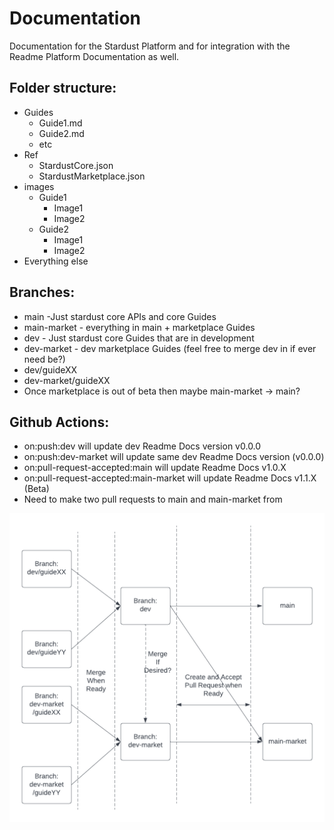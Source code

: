 # Documentation
Documentation for the Stardust Platform and for integration with the Readme Platform Documentation as well.

## Folder structure:
- Guides
	- Guide1.md
	- Guide2.md
	- etc
- Ref
	- StardustCore.json
	- StardustMarketplace.json
- images
	- Guide1
		- Image1
		- Image2
	- Guide2
		- Image1
		- Image2
- Everything else



## Branches:
- main -Just stardust core APIs and core Guides
- main-market - everything in main + marketplace Guides
- dev - Just stardust core Guides that are in development
- dev-market - dev marketplace Guides (feel free to merge dev in if ever need be?)
- dev/guideXX
- dev-market/guideXX
- Once marketplace is out of beta then maybe main-market -> main?

## Github Actions:
- on:push:dev will update dev Readme Docs version v0.0.0
- on:push:dev-market will update same dev Readme Docs version (v0.0.0)
- on:pull-request-accepted:main will update Readme Docs v1.0.X
- on:pull-request-accepted:main-market will update Readme Docs v1.1.X (Beta)
- Need to make two pull requests to main and main-market from 


![Guide Repo Management](./images/GuideRepoManagement.png "Guide Repo Management")